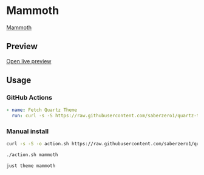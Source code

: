 # Mammoth

[Mammoth](https://github.com/wittionary)

## Preview

[Open live preview](https://quartz-themes.github.io/mammoth/)

## Usage

### GitHub Actions

```yaml
- name: Fetch Quartz Theme
  run: curl -s -S https://raw.githubusercontent.com/saberzero1/quartz-themes/master/action.sh | bash -s -- mammoth
```

### Manual install

```bash
curl -s -S -o action.sh https://raw.githubusercontent.com/saberzero1/quartz-themes/master/action.sh

./action.sh mammoth
```

```bash
just theme mammoth
```
